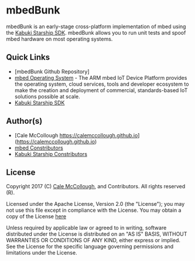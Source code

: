 # mbedBunk
mbedBunk is an early-stage cross-platform implementation of mbed using the [Kabuki Starship SDK](https://github.com/Kabuki-Toolkit/kabuki). mbedBunk allows you to run unit tests and spoof mbed hardware on most operating systems.
  
## Quick Links
* [mbedBunk Github Repository]
* [mbed Operating System](https://github.com/ARMmbed/mbed-os) - The ARM mbed IoT Device Platform provides the operating system, cloud services, tools and  developer ecosystem to make the creation and deployment of commercial, standards-based IoT solutions possible at scale.
* [Kabuki Starship SDK](https://github.com/Kabuki-Toolkit/kabuki)

## Author(s)
* [Cale McCollough <https://calemccollough.github.io>]
  (https://calemccollough.github.io)
* [mbed Constributors]()
* [Kabuki Starship Constributors]()

## License
Copyright 2017 (C) [Cale McCollough](mailto:calemccollough@gmail.com),
and Contributors. All rights reserved (R).

Licensed under the Apache License, Version 2.0 (the "License"); you may not use this file except in compliance with the License. You may obtain a copy of the License [here](http://www.apache.org/licenses/LICENSE-2.0)

Unless required by applicable law or agreed to in writing, software distributed under the License is distributed on an "AS IS" BASIS, WITHOUT WARRANTIES OR CONDITIONS OF ANY KIND, either express or implied. See the License for the specific language governing permissions and limitations under the License.
